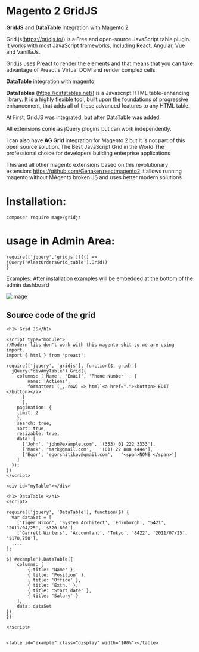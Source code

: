 # Magento 2 GridJS
**GridJS** and **DataTable** integration with Magento 2

Grid.js(https://gridjs.io/) is a Free and open-source JavaScript table plugin. It works with most JavaScript frameworks, including React, Angular, Vue and VanillaJs.

Grid.js uses Preact to render the elements and that means that you can take advantage of Preact's Virtual DOM and render complex cells.

**DataTable** integration with magento 

**DataTables** (https://datatables.net/) is a Javascript HTML table-enhancing library. It is a highly flexible tool, built upon the foundations of progressive enhancement, that adds all of these advanced features to any HTML table.

At First, GridJS was integrated, but after DataTable was added. 

All extensions come as jQuery plugins but can work independently. 

I can also have **AG Grid** integration for Magento 2 but it is not part of this open source solution.
The Best JavaScript Grid in the World
The professional choice for developers building enterprise applications

This and all other magento extensions based on this revolutionary extension:
https://github.com/Genaker/reactmagento2
it allows running magento without MAgento broken JS and uses better modern solutions 

# Installation:
```
composer require mage/gridjs
```
# usage in Admin Area:
```
require(['jquery','gridjs']){() =>
jQuery('#lastOrdersGrid_table').Grid()
}
```
Examples:
After installation examples will be embedded at the bottom of the admin dashboard 

![image](https://github.com/Genaker/magento_gridjs/assets/9213670/769b0781-802f-44ba-a556-4fb511937cd3)

## Source code of the grid

```
<h1> Grid JS</h1>

<script type="module">
//Modern libs don't work with this magento shit so we are using import.
import { html } from 'preact';

require(['jquery', 'gridjs'], function($, grid) {
  jQuery("div#myTable").Grid({
    columns: ['Name', 'Email', 'Phone Number' , { 
        name: 'Actions',
        formatter: (_, row) => html`<a href="."><button> EDIT </button></a>`
      }
      ],
    pagination: {
    limit: 2
    },
    search: true,
    sort: true,
    resizable: true,
    data: [
      ['John', 'john@example.com', '(353) 01 222 3333'],
      ['Mark', 'mark@gmail.com',   '(01) 22 888 4444'],
      ['Egor', 'egorshitikov@gmail.com',   '<span>NONE </span>']
    ]
  });
})
</script>

<div id="myTable"></div>

<h1> DataTable </h1>
<script>

require(['jquery', 'DataTable'], function($) {
  var dataSet = [
    ['Tiger Nixon', 'System Architect', 'Edinburgh', '5421', '2011/04/25', '$320,800'],
    ['Garrett Winters', 'Accountant', 'Tokyo', '8422', '2011/07/25', '$170,750'],
  ....
];
 
$('#example').DataTable({
    columns: [
        { title: 'Name' },
        { title: 'Position' },
        { title: 'Office' },
        { title: 'Extn.' },
        { title: 'Start date' },
        { title: 'Salary' }
    ],
    data: dataSet
});
})

</script>


<table id="example" class="display" width="100%"></table>
```

